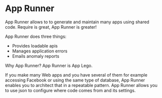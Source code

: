 # App Runner

App Runner allows to to generate and maintain many apps using shared code. Require is great, App Runner is greater!

App Runner does three things:
* Provides loadable apis
* Manages application errors
* Emails anomaly reports

Why App Runner? App Runner is App Lego.

If you make many Web apps and you have several of them for example accessing Facebook or using the same type of database, App Runner enables you to architect that in a repeatable pattern. App Runner allows you to use json to configure where code comes from and its settings.